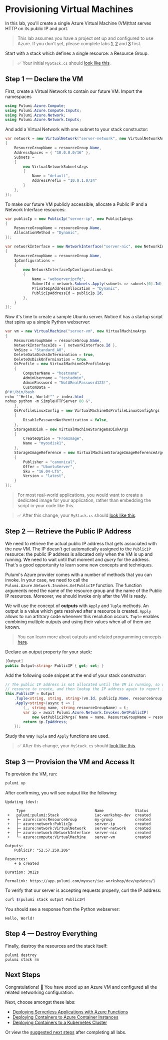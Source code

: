 # Provisioning Virtual Machines

In this lab, you'll create a single Azure Virtual Machine (VM)that serves HTTP on its public IP and port.

> This lab assumes you have a project set up and configured to use Azure. If you don't yet, please complete labs [1](../01-iac/01-creating-a-new-project.md), [2](../01-iac/02-configuring-azure.md) and [3](../01-iac/03-provisioning-infrastructure.md) first.

Start with a stack which defines a single resource: a Resource Group.

> :white_check_mark: Your initial `MyStack.cs` should [look like this](../01-iac/code/03-provisioning-infrastructure/step1.cs).

## Step 1 &mdash; Declare the VM

First, create a Virtual Network to contain our future VM. Import the namespaces

```csharp
using Pulumi.Azure.Compute;
using Pulumi.Azure.Compute.Inputs;
using Pulumi.Azure.Network;
using Pulumi.Azure.Network.Inputs;
```

And add a Virtual Network with one subnet to your stack constructor:

```csharp
var network = new VirtualNetwork("server-network", new VirtualNetworkArgs
{
    ResourceGroupName = resourceGroup.Name,
    AddressSpaces = { "10.0.0.0/16" },
    Subnets =
    {
        new VirtualNetworkSubnetsArgs
        {
            Name = "default",
            AddressPrefix = "10.0.1.0/24"
        }
    },
});
```

To make our future VM publicly accessible, allocate a Public IP and a Network Interface resources:

```csharp
var publicIp = new PublicIp("server-ip", new PublicIpArgs
{
    ResourceGroupName = resourceGroup.Name,
    AllocationMethod = "Dynamic",
});

var networkInterface = new NetworkInterface("server-nic", new NetworkInterfaceArgs
{
    ResourceGroupName = resourceGroup.Name,
    IpConfigurations =
    {
        new NetworkInterfaceIpConfigurationsArgs
        {
            Name = "webserveripcfg",
            SubnetId = network.Subnets.Apply(subnets => subnets[0].Id),
            PrivateIpAddressAllocation = "Dynamic",
            PublicIpAddressId = publicIp.Id,
        },
    }
});
```

Now it's time to create a sample Ubuntu server. Notice it has a startup script that spins up a simple Python webserver:

```csharp
var vm = new VirtualMachine("server-vm", new VirtualMachineArgs
{
    ResourceGroupName = resourceGroup.Name,
    NetworkInterfaceIds = { networkInterface.Id },
    VmSize = "Standard_A0",
    DeleteDataDisksOnTermination = true,
    DeleteOsDiskOnTermination = true,
    OsProfile = new VirtualMachineOsProfileArgs
    {
        ComputerName = "hostname",
        AdminUsername = "testadmin",
        AdminPassword = "NotARealPassword123!",
        CustomData = 
@"#!/bin/bash
echo ""Hello, World!"" > index.html
nohup python -m SimpleHTTPServer 80 &",
    },
    OsProfileLinuxConfig = new VirtualMachineOsProfileLinuxConfigArgs
    {
        DisablePasswordAuthentication = false,
    },
    StorageOsDisk = new VirtualMachineStorageOsDiskArgs
    {
        CreateOption = "FromImage",
        Name = "myosdisk1",
    },
    StorageImageReference = new VirtualMachineStorageImageReferenceArgs
    {
        Publisher = "canonical",
        Offer = "UbuntuServer",
        Sku = "16.04-LTS",
        Version = "latest",
    }
});
```

> For most real-world applications, you would want to create a dedicated image for your application, rather than embedding the script in your code like this.

> :white_check_mark: After this change, your `MyStack.cs` should [look like this](./code/step1.cs).

## Step 2 &mdash; Retrieve the Public IP Address

We need to retrieve the actual public IP address that gets associated with the new VM. The IP doesn't get automatically assigned to the `PublicIP` resource: the public IP address is allocated only when the VM is up and running. We need to wait until that moment and *query* for the address. That's a good opportunity to learn some new concepts and techniques.

Pulumi's Azure provider comes with a number of methods that you can invoke. In your case, we need to call the `Pulumi.Azure.Network.Invokes.GetPublicIP` function. The function arguments need the name of the resource group and the name of the Public IP resources. Moreover, we should invoke only after the VM is ready.

We will use the concept of **outputs** with `Apply` and `Tuple` methods. An output is a value which gets resolved after a resource is created. `Apply` allows to run artitrary code whenever this resolution occurs. `Tuple` enables combining multiple outputs and using their values when all of them are known.

> You can learn more about outputs and related programming concepts [here](https://www.pulumi.com/docs/intro/concepts/programming-model/#outputs).

Declare an output property for your stack:

```csharp
[Output]
public Output<string> PublicIP { get; set; }
```

Add the following code snippet at the end of your stack constructor:

```csharp
// The public IP address is not allocated until the VM is running, so wait for that
// resource to create, and then lookup the IP address again to report its public IP.
this.PublicIP = Output
    .Tuple<string, string, string>(vm.Id, publicIp.Name, resourceGroup.Name)
    .Apply<string>(async t => {
        (_, string name, string resourceGroupName) = t;
        var ip = await Pulumi.Azure.Network.Invokes.GetPublicIP(
            new GetPublicIPArgs{ Name = name, ResourceGroupName = resourceGroupName });
        return ip.IpAddress;
    });
```

Study the way `Tuple` and `Apply` functions are used.

> :white_check_mark: After this change, your `MyStack.cs` should [look like this](./code/step2.cs).

## Step 3 &mdash; Provision the VM and Access It

To provision the VM, run:

```bash
pulumi up
```

After confirming, you will see output like the following:

```
Updating (dev):

     Type                               Name              Status
 +   pulumi:pulumi:Stack                iac-workshop-dev  created
 +   ├─ azure:core:ResourceGroup        my-group          created     
 +   ├─ azure:network:PublicIp          server-ip         created     
 +   ├─ azure:network:VirtualNetwork    server-network    created     
 +   ├─ azure:network:NetworkInterface  server-nic        created     
 +   └─ azure:compute:VirtualMachine    server-vm         created

Outputs:
    PublicIP: "52.57.250.206"

Resources:
    + 6 created

Duration: 3m12s

Permalink: https://app.pulumi.com/myuser/iac-workshop/dev/updates/1
```

To verify that our server is accepting requests properly, curl the IP address:

```bash
curl $(pulumi stack output PublicIP)
```

You should see a response from the Python webserver:

```
Hello, World!
```

## Step 4 &mdash; Destroy Everything

Finally, destroy the resources and the stack itself:

```
pulumi destroy
pulumi stack rm
```

## Next Steps

Congratulations! :tada: You have stood up an Azure VM and configured all the related networking configuration.

Next, choose amongst these labs:

* [Deploying Serverless Applications with Azure Functions](../02-serverless/README.md)
* [Deploying Containers to Azure Container Instances](../03-aci/README.md)
* [Deploying Containers to a Kubernetes Cluster](../05-kubernetes/README.md)

Or view the [suggested next steps](/#next-steps) after completing all labs.
